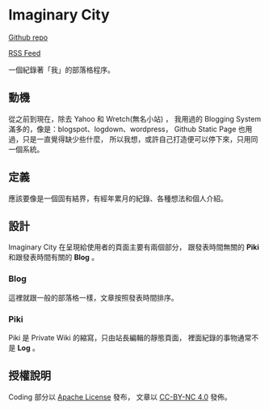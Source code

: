 # Imaginary City

[Github repo](https://github.com/mudream4869/imaginary-city)

[RSS Feed](/rss.xml)

一個紀錄著「我」的部落格程序。

## 動機

從之前到現在，除去 Yahoo 和 Wretch(無名小站) ，
我用過的 Blogging System 滿多的，像是：blogspot、logdown、wordpress，
Github Static Page 也用過，只是一直覺得缺少些什麼，
所以我想，或許自己打造便可以停下來，只用同一個系統。

## 定義

應該要像是一個固有結界，有經年累月的紀錄、各種想法和個人介紹。

## 設計

Imaginary City 在呈現給使用者的頁面主要有兩個部分，
跟發表時間無關的 **Piki** 和跟發表時間有關的 **Blog** 。

### Blog

這裡就跟一般的部落格一樣，文章按照發表時間排序。

### Piki

Piki 是 Private Wiki 的縮寫，只由站長編輯的靜態頁面，
裡面紀錄的事物通常不是 **Log** 。 

## 授權說明

Coding 部分以 [Apache License](https://github.com/mudream4869/imaginary-city/blob/master/LICENSE) 發布，
文章以 [CC-BY-NC 4.0](https://creativecommons.org/licenses/by-nc/4.0/) 發佈。
